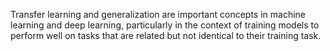 Transfer learning and generalization are important concepts in machine learning and deep learning, particularly in the context of training models to perform well on tasks that are related but not identical to their training task.